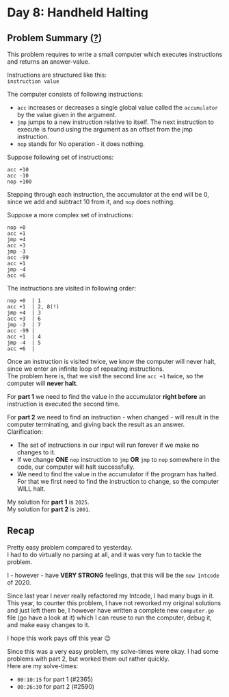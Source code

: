 # Day 8: Handheld Halting
## Problem Summary ([?](https://adventofcode.com/2020/day/8))

This problem requires to write a small computer which executes instructions and returns an answer-value.

Instructions are structured like this:  
`instruction value`

The computer consists of following instructions:
- `acc` increases or decreases a single global value called the `accumulator` by the value given in the argument.
- `jmp` jumps to a new instruction relative to itself. The next instruction to execute is found using the argument as an offset from the jmp instruction.
- `nop` stands for No operation - it does nothing.

Suppose following set of instructions:
```
acc +10
acc -10
nop +100
```

Stepping through each instruction, the accumulator at the end will be 0, since we add and subtract 10 from it, and `nop` does nothing.

Suppose a more complex set of instructions:
```
nop +0
acc +1
jmp +4
acc +3
jmp -3
acc -99
acc +1
jmp -4
acc +6
```

The instructions are visited in following order:
```
nop +0  | 1
acc +1  | 2, 8(!)
jmp +4  | 3
acc +3  | 6
jmp -3  | 7
acc -99 |
acc +1  | 4
jmp -4  | 5
acc +6  |
```

Once an instruction is visited twice, we know the computer will never halt, since we enter an infinite loop of repeating instructions.  
The problem here is, that we visit the second line `acc +1` twice, so the computer will **never halt**.

For **part 1** we need to find the value in the accumulator **right before** an instruction is executed the second time.

For **part 2** we need to find an instruction - when changed - will result in the computer terminating, and giving back the result as an answer.  
Clarification:
- The set of instructions in our input will run forever if we make no changes to it.
- If we change **ONE** `nop` instruction to `jmp` **OR** `jmp` to `nop` somewhere in the code, our computer will halt successfully.
- We need to find the value in the accumulator if the program has halted. For that we first need to find the instruction to change, so the computer WILL halt.

My solution for **part 1** is `2025`.  
My solution for **part 2** is `2001`.

## Recap
Pretty easy problem compared to yesterday.  
I had to do virtually no parsing at all, and it was very fun to tackle the problem.  

I - however - have **VERY STRONG** feelings, that this will be the `new Intcode` of 2020.

Since last year I never really refactored my Intcode, I had many bugs in it.  
This year, to counter this problem, I have not reworked my original solutions and just left them be, I however have written a complete new `computer.go` file (go have a look at it) which I can reuse to run the computer, debug it, and make easy changes to it.

I hope this work pays off this year 😉

Since this was a very easy problem, my solve-times were okay. I had some problems with part 2, but worked them out rather quickly.  
Here are my solve-times:
- `00:10:15` for part 1 (#2365)
- `00:26:30` for part 2 (#2590)
